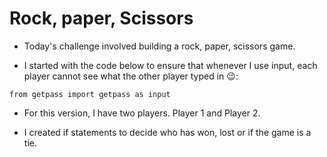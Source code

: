 # Rock, paper, Scissors

- Today's challenge involved building a rock, paper, scissors game. <br/>

- I started with the code below to ensure that whenever I use input, each player cannot see what the other player typed in 😉: <br/>

`from getpass import getpass as input`

- For this version, I have two players. Player 1 and Player 2.

- I created if statements to decide who has won, lost or if the game is a tie.
